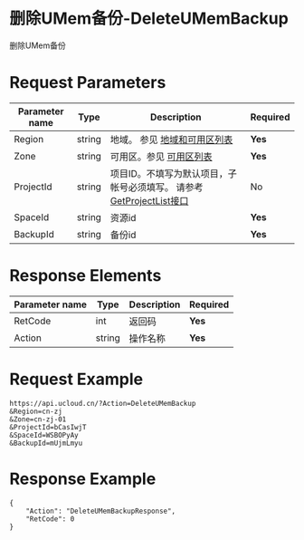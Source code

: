 # 删除UMem备份-DeleteUMemBackup

删除UMem备份

# Request Parameters
|Parameter name|Type|Description|Required|
|---|---|---|---|
|Region|string|地域。 参见 [地域和可用区列表](api/summary/regionlist)|**Yes**|
|Zone|string|可用区。参见 [可用区列表](api/summary/regionlist)|**Yes**|
|ProjectId|string|项目ID。不填写为默认项目，子帐号必须填写。 请参考[GetProjectList接口](api/summary/get_project_list)|No|
|SpaceId|string|资源id|**Yes**|
|BackupId|string|备份id|**Yes**|

# Response Elements
|Parameter name|Type|Description|Required|
|---|---|---|---|
|RetCode|int|返回码|**Yes**|
|Action|string|操作名称|**Yes**|

# Request Example
```
https://api.ucloud.cn/?Action=DeleteUMemBackup
&Region=cn-zj
&Zone=cn-zj-01
&ProjectId=bCasIwjT
&SpaceId=WSBOPyAy
&BackupId=mUjmLmyu
```

# Response Example
```
{
    "Action": "DeleteUMemBackupResponse", 
    "RetCode": 0
}
```

